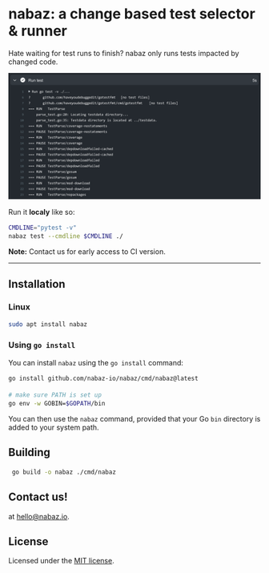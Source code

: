 # nabaz: a change based test selector & runner
Hate waiting for test runs to finish? nabaz only runs tests impacted by changed code.
 

![An animation showcasing that nabaz transforms a text log into an interactive log with folding sections.](https://raw.githubusercontent.com/GoTestTools/.github/main/gotestfmt.svg)

Run it **localy** like so:

```bash
CMDLINE="pytest -v"
nabaz test --cmdline $CMDLINE ./
```

**Note:** Contact us for early access to CI version.

---
## Installation

 ### **Linux**
```bash
sudo apt install nabaz
```

### **Using `go install`**

You can install `nabaz` using the `go install` command:

```bash
go install github.com/nabaz-io/nabaz/cmd/nabaz@latest

# make sure PATH is set up
go env -w GOBIN=$GOPATH/bin
```

You can then use the `nabaz` command, provided that your Go `bin` directory is added to your system path.


## Building

```bash
 go build -o nabaz ./cmd/nabaz
 ```

## Contact us!
at hello@nabaz.io.
## License

Licensed under the [MIT license](LICENSE.md).